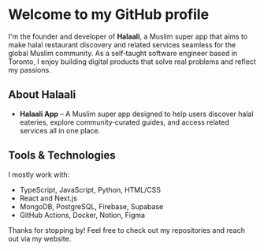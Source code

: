 # Welcome to my GitHub profile  

I'm the founder and developer of **Halaali**, a Muslim super app that aims to make halal restaurant discovery and related services seamless for the global Muslim community. As a self‑taught software engineer based in Toronto, I enjoy building digital products that solve real problems and reflect my passions.  

## About Halaali  
- **Halaali App** – A Muslim super app designed to help users discover halal eateries, explore community‑curated guides, and access related services all in one place.  

## Tools & Technologies  
I mostly work with:  
- TypeScript, JavaScript, Python, HTML/CSS  
- React and Next.js  
- MongoDB, PostgreSQL, Firebase, Supabase  
- GitHub Actions, Docker, Notion, Figma  

Thanks for stopping by! Feel free to check out my repositories and reach out via my website.
